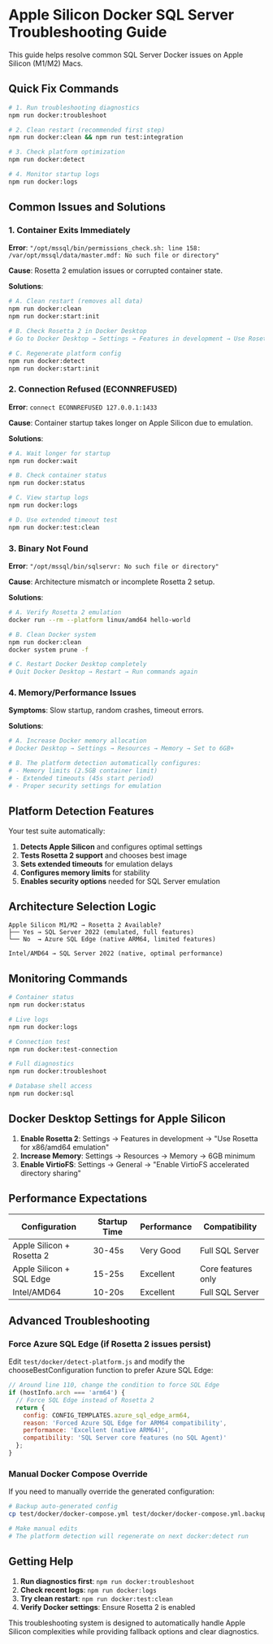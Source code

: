 # Apple Silicon Docker SQL Server Troubleshooting Guide

This guide helps resolve common SQL Server Docker issues on Apple Silicon (M1/M2) Macs.

## Quick Fix Commands

```bash
# 1. Run troubleshooting diagnostics
npm run docker:troubleshoot

# 2. Clean restart (recommended first step)
npm run docker:clean && npm run test:integration

# 3. Check platform optimization
npm run docker:detect

# 4. Monitor startup logs
npm run docker:logs
```

## Common Issues and Solutions

### 1. Container Exits Immediately

**Error**: `"/opt/mssql/bin/permissions_check.sh: line 158: /var/opt/mssql/data/master.mdf: No such file or directory"`

**Cause**: Rosetta 2 emulation issues or corrupted container state.

**Solutions**:

```bash
# A. Clean restart (removes all data)
npm run docker:clean
npm run docker:start:init

# B. Check Rosetta 2 in Docker Desktop
# Go to Docker Desktop → Settings → Features in development → Use Rosetta for x86/amd64 emulation

# C. Regenerate platform config
npm run docker:detect
npm run docker:start:init
```

### 2. Connection Refused (ECONNREFUSED)

**Error**: `connect ECONNREFUSED 127.0.0.1:1433`

**Cause**: Container startup takes longer on Apple Silicon due to emulation.

**Solutions**:

```bash
# A. Wait longer for startup
npm run docker:wait

# B. Check container status
npm run docker:status

# C. View startup logs
npm run docker:logs

# D. Use extended timeout test
npm run docker:test:clean
```

### 3. Binary Not Found

**Error**: `"/opt/mssql/bin/sqlservr: No such file or directory"`

**Cause**: Architecture mismatch or incomplete Rosetta 2 setup.

**Solutions**:

```bash
# A. Verify Rosetta 2 emulation
docker run --rm --platform linux/amd64 hello-world

# B. Clean Docker system
npm run docker:clean
docker system prune -f

# C. Restart Docker Desktop completely
# Quit Docker Desktop → Restart → Run commands again
```

### 4. Memory/Performance Issues

**Symptoms**: Slow startup, random crashes, timeout errors.

**Solutions**:

```bash
# A. Increase Docker memory allocation
# Docker Desktop → Settings → Resources → Memory → Set to 6GB+

# B. The platform detection automatically configures:
# - Memory limits (2.5GB container limit)
# - Extended timeouts (45s start period)
# - Proper security settings for emulation
```

## Platform Detection Features

Your test suite automatically:

1. **Detects Apple Silicon** and configures optimal settings
2. **Tests Rosetta 2 support** and chooses best image
3. **Sets extended timeouts** for emulation delays
4. **Configures memory limits** for stability
5. **Enables security options** needed for SQL Server emulation

## Architecture Selection Logic

```text
Apple Silicon M1/M2 → Rosetta 2 Available?
├── Yes → SQL Server 2022 (emulated, full features)
└── No  → Azure SQL Edge (native ARM64, limited features)

Intel/AMD64 → SQL Server 2022 (native, optimal performance)
```

## Monitoring Commands

```bash
# Container status
npm run docker:status

# Live logs
npm run docker:logs

# Connection test
npm run docker:test-connection

# Full diagnostics
npm run docker:troubleshoot

# Database shell access
npm run docker:sql
```

## Docker Desktop Settings for Apple Silicon

1. **Enable Rosetta 2**: Settings → Features in development → "Use Rosetta for x86/amd64 emulation"
2. **Increase Memory**: Settings → Resources → Memory → 6GB minimum
3. **Enable VirtioFS**: Settings → General → "Enable VirtioFS accelerated directory sharing"

## Performance Expectations

| Configuration             | Startup Time | Performance | Compatibility      |
| ------------------------- | ------------ | ----------- | ------------------ |
| Apple Silicon + Rosetta 2 | 30-45s       | Very Good   | Full SQL Server    |
| Apple Silicon + SQL Edge  | 15-25s       | Excellent   | Core features only |
| Intel/AMD64               | 10-20s       | Excellent   | Full SQL Server    |

## Advanced Troubleshooting

### Force Azure SQL Edge (if Rosetta 2 issues persist)

Edit `test/docker/detect-platform.js` and modify the chooseBestConfiguration function to prefer Azure SQL Edge:

```javascript
// Around line 110, change the condition to force SQL Edge
if (hostInfo.arch === 'arm64') {
  // Force SQL Edge instead of Rosetta 2
  return {
    config: CONFIG_TEMPLATES.azure_sql_edge_arm64,
    reason: 'Forced Azure SQL Edge for ARM64 compatibility',
    performance: 'Excellent (native ARM64)',
    compatibility: 'SQL Server core features (no SQL Agent)'
  };
}
```

### Manual Docker Compose Override

If you need to manually override the generated configuration:

```bash
# Backup auto-generated config
cp test/docker/docker-compose.yml test/docker/docker-compose.yml.backup

# Make manual edits
# The platform detection will regenerate on next docker:detect run
```

## Getting Help

1. **Run diagnostics first**: `npm run docker:troubleshoot`
2. **Check recent logs**: `npm run docker:logs`
3. **Try clean restart**: `npm run docker:test:clean`
4. **Verify Docker settings**: Ensure Rosetta 2 is enabled

This troubleshooting system is designed to automatically handle Apple Silicon complexities while providing fallback options and clear diagnostics.

